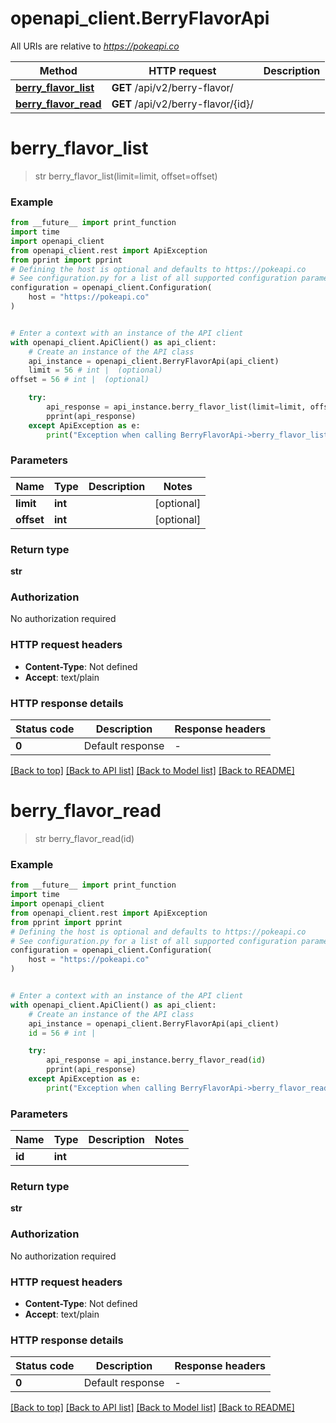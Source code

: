 # openapi_client.BerryFlavorApi

All URIs are relative to *https://pokeapi.co*

Method | HTTP request | Description
------------- | ------------- | -------------
[**berry_flavor_list**](BerryFlavorApi.md#berry_flavor_list) | **GET** /api/v2/berry-flavor/ | 
[**berry_flavor_read**](BerryFlavorApi.md#berry_flavor_read) | **GET** /api/v2/berry-flavor/{id}/ | 


# **berry_flavor_list**
> str berry_flavor_list(limit=limit, offset=offset)



### Example

```python
from __future__ import print_function
import time
import openapi_client
from openapi_client.rest import ApiException
from pprint import pprint
# Defining the host is optional and defaults to https://pokeapi.co
# See configuration.py for a list of all supported configuration parameters.
configuration = openapi_client.Configuration(
    host = "https://pokeapi.co"
)


# Enter a context with an instance of the API client
with openapi_client.ApiClient() as api_client:
    # Create an instance of the API class
    api_instance = openapi_client.BerryFlavorApi(api_client)
    limit = 56 # int |  (optional)
offset = 56 # int |  (optional)

    try:
        api_response = api_instance.berry_flavor_list(limit=limit, offset=offset)
        pprint(api_response)
    except ApiException as e:
        print("Exception when calling BerryFlavorApi->berry_flavor_list: %s\n" % e)
```

### Parameters

Name | Type | Description  | Notes
------------- | ------------- | ------------- | -------------
 **limit** | **int**|  | [optional] 
 **offset** | **int**|  | [optional] 

### Return type

**str**

### Authorization

No authorization required

### HTTP request headers

 - **Content-Type**: Not defined
 - **Accept**: text/plain

### HTTP response details
| Status code | Description | Response headers |
|-------------|-------------|------------------|
**0** | Default response |  -  |

[[Back to top]](#) [[Back to API list]](../README.md#documentation-for-api-endpoints) [[Back to Model list]](../README.md#documentation-for-models) [[Back to README]](../README.md)

# **berry_flavor_read**
> str berry_flavor_read(id)



### Example

```python
from __future__ import print_function
import time
import openapi_client
from openapi_client.rest import ApiException
from pprint import pprint
# Defining the host is optional and defaults to https://pokeapi.co
# See configuration.py for a list of all supported configuration parameters.
configuration = openapi_client.Configuration(
    host = "https://pokeapi.co"
)


# Enter a context with an instance of the API client
with openapi_client.ApiClient() as api_client:
    # Create an instance of the API class
    api_instance = openapi_client.BerryFlavorApi(api_client)
    id = 56 # int | 

    try:
        api_response = api_instance.berry_flavor_read(id)
        pprint(api_response)
    except ApiException as e:
        print("Exception when calling BerryFlavorApi->berry_flavor_read: %s\n" % e)
```

### Parameters

Name | Type | Description  | Notes
------------- | ------------- | ------------- | -------------
 **id** | **int**|  | 

### Return type

**str**

### Authorization

No authorization required

### HTTP request headers

 - **Content-Type**: Not defined
 - **Accept**: text/plain

### HTTP response details
| Status code | Description | Response headers |
|-------------|-------------|------------------|
**0** | Default response |  -  |

[[Back to top]](#) [[Back to API list]](../README.md#documentation-for-api-endpoints) [[Back to Model list]](../README.md#documentation-for-models) [[Back to README]](../README.md)

